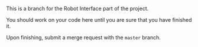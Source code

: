 This is a branch for the Robot Interface part of the project.

You should work on your code here until you are sure that you have finished it.

Upon finishing, submit a merge request with the <code>master</code> branch.